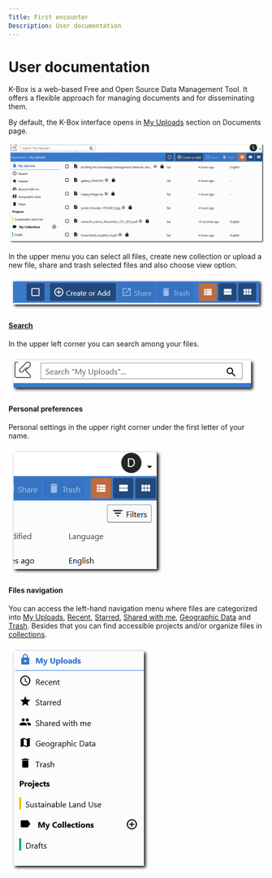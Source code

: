 ```yaml
---
Title: First encounter 
Description: User documentation
---
```



# User documentation

K-Box is a web-based Free and Open Source Data Management Tool. It offers a flexible approach for managing documents and for disseminating them.

By default, the K-Box interface opens in [My Uploads](./personal.md) section on Documents page. 

![Main page](./images/main-page.png)

In the upper menu you can select all files, create new collection or upload a new file, share and trash selected files and also choose view option.

![upper menu](./images/upper-menu.png) 

#### [Search](./search.md)

In the upper left corner you can search among your files.

![search](./images/search.png)

#### Personal preferences

Personal settings in the upper right corner under the first letter of your name.

![personal settings](./images/personal-settings.png)

#### Files navigation

You can access the left-hand navigation menu where files are categorized into [My Uploads](./personal.md), [Recent](./recent.md), [Starred](./starred.md), [Shared with me](./shared-with-me.md), [Geographic Data](./geodata.md) and [Trash](./trash.md). Besides that you can find accessible projects and/or organize files in [collections](./collections.md).

![Left navigation menu](./images/left-nav-bar.png)